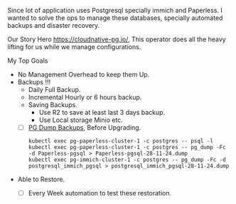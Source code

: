 Since lot of application uses Postgresql specially immich and Paperless. I wanted to solve the ops to manage these databases, specially automated backups and disaster recovery. 

Our Story Hero https://cloudnative-pg.io/, This operator does all the heavy lifting for us while we manage configurations. 

My Top Goals

- No Management Overhead to keep them Up.
- Backups !!!
	- Daily Full Backup.
	- Incremental Hourly or 6 hours backup.
	- Saving Backups.
		- Use R2 to save at least last 3 days backup.
		- Use Local storage Minio etc. 
	- [ ] [PG Dump Backups](https://cloudnative-pg.io/documentation/1.24/troubleshooting/#emergency-backup), Before Upgrading.
		```
		kubectl exec pg-paperless-cluster-1 -c postgres -- psql -l
		kubectl exec pg-paperless-cluster-1 -c postgres -- pg_dump -Fc -d Paperless-pgsql > Paperless-pgsql-28-11-24.dump
		kubectl exec pg-immich-cluster-1 -c postgres -- pg_dump -Fc -d postgresql_immich_pgsql > postgresql_immich_pgsql-28-11-24.dump
		```
- Able to Restore.
	- [ ] Every Week automation to test these restoration.

